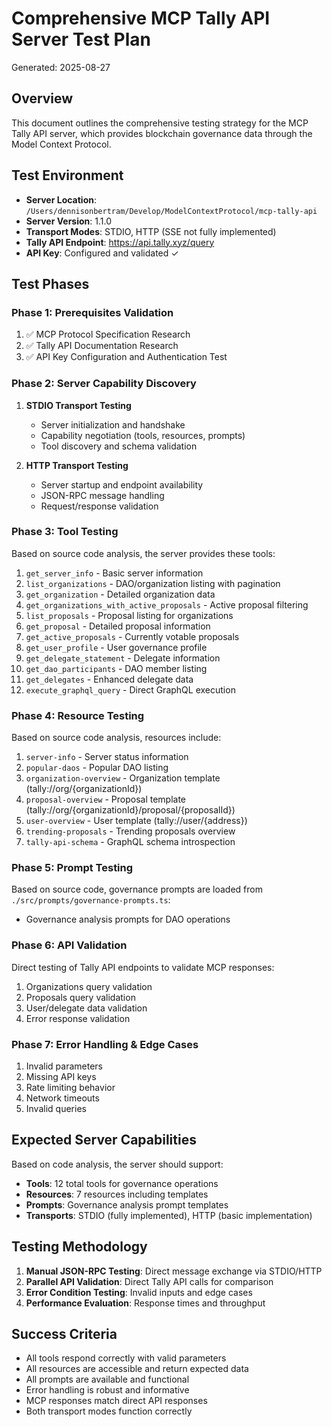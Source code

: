 # Comprehensive MCP Tally API Server Test Plan
Generated: 2025-08-27

## Overview
This document outlines the comprehensive testing strategy for the MCP Tally API server, which provides blockchain governance data through the Model Context Protocol.

## Test Environment
- **Server Location**: `/Users/dennisonbertram/Develop/ModelContextProtocol/mcp-tally-api`
- **Server Version**: 1.1.0
- **Transport Modes**: STDIO, HTTP (SSE not fully implemented)
- **Tally API Endpoint**: https://api.tally.xyz/query
- **API Key**: Configured and validated ✓

## Test Phases

### Phase 1: Prerequisites Validation
1. ✅ MCP Protocol Specification Research
2. ✅ Tally API Documentation Research  
3. ✅ API Key Configuration and Authentication Test

### Phase 2: Server Capability Discovery
1. **STDIO Transport Testing**
   - Server initialization and handshake
   - Capability negotiation (tools, resources, prompts)
   - Tool discovery and schema validation

2. **HTTP Transport Testing** 
   - Server startup and endpoint availability
   - JSON-RPC message handling
   - Request/response validation

### Phase 3: Tool Testing
Based on source code analysis, the server provides these tools:
1. `get_server_info` - Basic server information
2. `list_organizations` - DAO/organization listing with pagination
3. `get_organization` - Detailed organization data
4. `get_organizations_with_active_proposals` - Active proposal filtering
5. `list_proposals` - Proposal listing for organizations
6. `get_proposal` - Detailed proposal information
7. `get_active_proposals` - Currently votable proposals
8. `get_user_profile` - User governance profile
9. `get_delegate_statement` - Delegate information
10. `get_dao_participants` - DAO member listing
11. `get_delegates` - Enhanced delegate data
12. `execute_graphql_query` - Direct GraphQL execution

### Phase 4: Resource Testing
Based on source code analysis, resources include:
1. `server-info` - Server status information
2. `popular-daos` - Popular DAO listing
3. `organization-overview` - Organization template (tally://org/{organizationId})
4. `proposal-overview` - Proposal template (tally://org/{organizationId}/proposal/{proposalId})
5. `user-overview` - User template (tally://user/{address})
6. `trending-proposals` - Trending proposals overview
7. `tally-api-schema` - GraphQL schema introspection

### Phase 5: Prompt Testing
Based on source code, governance prompts are loaded from `./src/prompts/governance-prompts.ts`:
- Governance analysis prompts for DAO operations

### Phase 6: API Validation
Direct testing of Tally API endpoints to validate MCP responses:
1. Organizations query validation
2. Proposals query validation  
3. User/delegate data validation
4. Error response validation

### Phase 7: Error Handling & Edge Cases
1. Invalid parameters
2. Missing API keys
3. Rate limiting behavior
4. Network timeouts
5. Invalid queries

## Expected Server Capabilities
Based on code analysis, the server should support:
- **Tools**: 12 total tools for governance operations
- **Resources**: 7 resources including templates
- **Prompts**: Governance analysis prompt templates
- **Transports**: STDIO (fully implemented), HTTP (basic implementation)

## Testing Methodology
1. **Manual JSON-RPC Testing**: Direct message exchange via STDIO/HTTP
2. **Parallel API Validation**: Direct Tally API calls for comparison
3. **Error Condition Testing**: Invalid inputs and edge cases
4. **Performance Evaluation**: Response times and throughput

## Success Criteria
- All tools respond correctly with valid parameters
- All resources are accessible and return expected data
- All prompts are available and functional
- Error handling is robust and informative
- MCP responses match direct API responses
- Both transport modes function correctly
